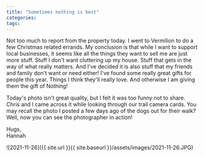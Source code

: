 ```yaml
---
title: "Sometimes nothing is best"
categories:
tags:
---
```


Not too much to report from the property today. I went to Vermilion to do a few Christmas related errands. My conclusion is that while I want to support local businesses, it seems like all the things they want to sell me are just more stuff. Stuff I don't want cluttering up my house. Stuff that gets in the way of what really matters. And I've decided it is also stuff that my friends and family don't want or need either! I've found some really great gifts for people this year. Things I think they'll really love. And otherwise I am giving them the gift of Nothing!

Today's photo isn't great quality, but I felt it was too funny not to share. Chris and I came across it while looking through our trail camera cards. You may recall the photo I posted a few days ago of the dogs out for their walk? Well, now you can see the photographer in action!

Hugs,<br />
Hannah

![2021-11-26]({{ site.url }}{{ site.baseurl }}/assets/images/2021-11-26.JPG)